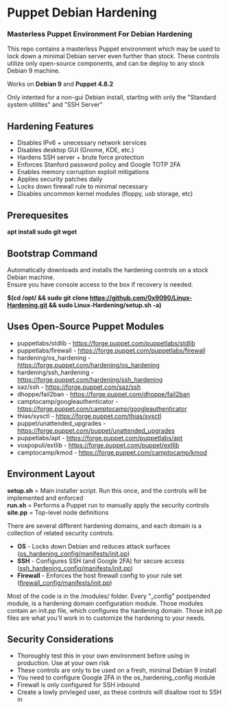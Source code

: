 # Puppet Debian Hardening
### Masterless Puppet Environment For Debian Hardening
This repo contains a masterless Puppet environment which may be used to lock down a minimal Debian server even further
than stock. These controls utilize only open-source components, and can be deploy to any stock Debian 9 machine.

Works on **Debian 9** and **Puppet 4.8.2**

Only intented for a non-gui Debian install, starting with only the "Standard system utilites" and "SSH Server"  

## Hardening Features
* Disables IPv6 + unecessary network services
* Disables desktop GUI (Gnome, KDE, etc.)
* Hardens SSH server + brute force protection
* Enforces Stanford password policy and Google TOTP 2FA
* Enables memory corruption exploit mitigations
* Applies security patches daily
* Locks down firewall rule to minimal necessary
* Disables uncommon kernel modules (floppy, usb storage, etc)

## Prerequesites
**apt install sudo git wget**

## Bootstrap Command
Automatically downloads and installs the hardening controls on a stock Debian machine.  
Ensure you have console access to the box if recovery is needed.

**$(cd /opt/ && sudo git clone https://github.com/0x9090/Linux-Hardening.git && sudo Linux-Hardening/setup.sh -a)**

## Uses Open-Source Puppet Modules
* puppetlabs/stdlib - https://forge.puppet.com/puppetlabs/stdlib
* puppetlabs/firewall - https://forge.puppet.com/puppetlabs/firewall
* hardening/os_hardening - https://forge.puppet.com/hardening/os_hardening
* hardening/ssh_hardening - https://forge.puppet.com/hardening/ssh_hardening
* saz/ssh - https://forge.puppet.com/saz/ssh
* dhoppe/fail2ban - https://forge.puppet.com/dhoppe/fail2ban
* camptocamp/googleauthenticator - https://forge.puppet.com/camptocamp/googleauthenticator
* thias/sysctl - https://forge.puppet.com/thias/sysctl
* puppet/unattended_upgrades - https://forge.puppet.com/puppet/unattended_upgrades
* puppetlabs/apt - https://forge.puppet.com/puppetlabs/apt
* voxpopuli/extlib - https://forge.puppet.com/puppet/extlib
* camptocamp/kmod - https://forge.puppet.com/camptocamp/kmod

## Environment Layout
**setup.sh** = Main installer script. Run this once, and the controls will be implemented and enforced  
**run.sh** = Performs a Puppet run to manually apply the security controls  
**site.pp** = Top-level node definitions  

There are several different hardening domains, and each domain is a collection of related security controls.

* **OS** - Locks down Debian and reduces attack surfaces ([os_hardening_config/manifests/init.pp](https://github.com/0x9090/Linux-Hardening/blob/master/modules/os_hardening_config/manifests/init.pp))
* **SSH** - Configures SSH (and Google 2FA) for secure access ([ssh_hardening_config/manifests/init.pp](https://github.com/0x9090/Linux-Hardening/blob/master/modules/ssh_hardening_config/manifests/init.pp))
* **Firewall** - Enforces the host firewall config to your rule set ([firewall_config/manifests/init.pp](https://github.com/0x9090/Linux-Hardening/blob/master/modules/firewall_config/manifests/init.pp))

Most of the code is in the /modules/ folder. Every "_config" postpended module, is a hardening domain configuration 
module. Those modules contain an init.pp file, which configures the hardening domain. Those init.pp files are what 
you'll work in to customize the hardening to your needs.

## Security Considerations
* Thoroughly test this in your own environment before using in production. Use at your own risk
* These controls are only to be used on a fresh, minimal Debian 9 install
* You need to configure Google 2FA in the os_hardening_config module
* Firewall is only configured for SSH inbound
* Create a lowly privleged user, as these controls will disallow root to SSH in
